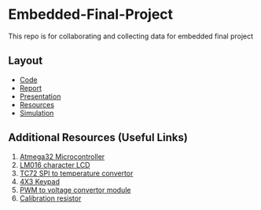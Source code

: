 # Embedded-Final-Project
This repo is for collaborating and collecting data for embedded  final project

## Layout
* [Code](https://github.com/mostafa20223/Embedded-Final-Project/tree/main/Code)
* [Report](https://github.com/mostafa20223/Embedded-Final-Project/tree/main/Report)
* [Presentation](https://github.com/mostafa20223/Embedded-Final-Project/tree/main/Presentation)
* [Resources](https://github.com/mostafa20223/Embedded-Final-Project/tree/main/Resources)
* [Simulation](https://github.com/mostafa20223/Embedded-Final-Project/tree/main/Simulation)

## Additional Resources (Useful Links)
1. [Atmega32 Microcontroller]()
2. [LM016 character LCD]()
3. [TC72 SPI to temperature convertor]()
4. [4X3 Keypad](https://extremeelectronics.co.in/avr-tutorials/4x3-matrix-keypad-interface-avr-tutorial/)
5. [PWM to voltage convertor module]()
6. [Calibration resistor]()